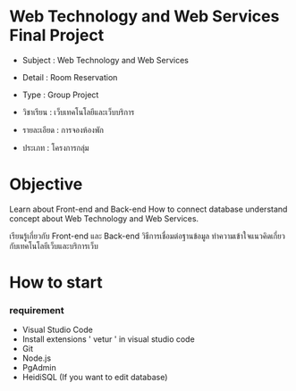 # Web Technology and Web Services Final Project
- Subject : Web Technology and Web Services
- Detail : Room Reservation
- Type : Group Project<br>

- วิชาเรียน : เว็บเทคโนโลยีและเว็บบริการ
- รายละเอียด : การจองห้องพัก
- ประเภท : โครงการกลุ่ม<br>

# Objective
Learn about Front-end and Back-end How to connect database understand concept about Web Technology and Web Services.<br>

เรียนรู้เกี่ยวกับ Front-end และ Back-end วิธีการเชื่อมต่อฐานข้อมูล ทำความเข้าใจแนวคิดเกี่ยวกับเทคโนโลยีเว็บและบริการเว็บ<br>

# How to start
### requirement
  - Visual Studio Code
  - Install extensions ' vetur ' in visual studio code
  - Git
  - Node.js
  - PgAdmin
  - HeidiSQL (If you want to edit database)
 
